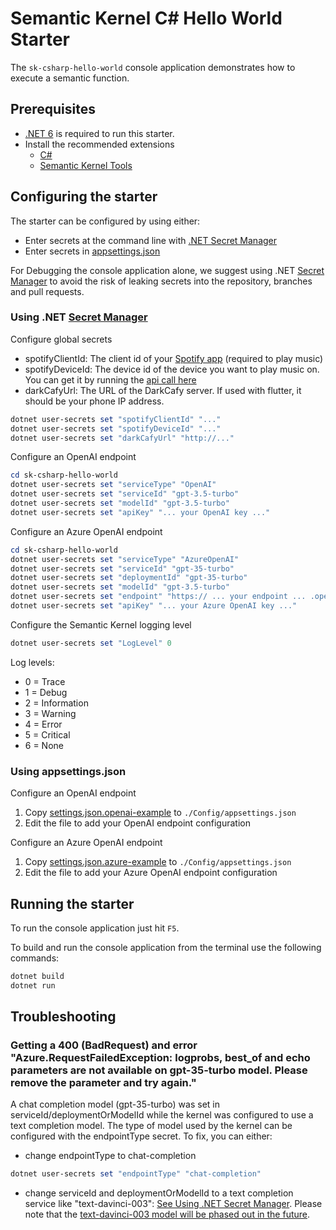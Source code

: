 # Semantic Kernel C# Hello World Starter

The `sk-csharp-hello-world` console application demonstrates how to execute a semantic function.

## Prerequisites

- [.NET 6](https://dotnet.microsoft.com/download/dotnet/6.0) is required to run this starter.
- Install the recommended extensions
  - [C#](https://marketplace.visualstudio.com/items?itemName=ms-dotnettools.csharp)
  - [Semantic Kernel Tools](https://marketplace.visualstudio.com/items?itemName=ms-semantic-kernel.semantic-kernel)

## Configuring the starter

The starter can be configured by using either:

- Enter secrets at the command line with [.NET Secret Manager](#using-net-secret-manager)
- Enter secrets in [appsettings.json](#using-appsettingsjson)

For Debugging the console application alone, we suggest using .NET [Secret Manager](https://learn.microsoft.com/en-us/aspnet/core/security/app-secrets) to avoid the risk of leaking secrets into the repository, branches and pull requests.

### Using .NET [Secret Manager](https://learn.microsoft.com/en-us/aspnet/core/security/app-secrets)

Configure global secrets

- spotifyClientId: The client id of your [Spotify app](https://developer.spotify.com/documentation/web-api/concepts/apps) (required to play music)
- spotifyDeviceId: The device id of the device you want to play music on. You can get it by running the [api call here](https://developer.spotify.com/documentation/web-api/reference/get-a-users-available-devices)
- darkCafyUrl: The URL of the DarkCafy server. If used with flutter, it should be your phone IP address.

```powershell
dotnet user-secrets set "spotifyClientId" "..."
dotnet user-secrets set "spotifyDeviceId" "..."
dotnet user-secrets set "darkCafyUrl" "http://..."
```

Configure an OpenAI endpoint

```powershell
cd sk-csharp-hello-world
dotnet user-secrets set "serviceType" "OpenAI"
dotnet user-secrets set "serviceId" "gpt-3.5-turbo"
dotnet user-secrets set "modelId" "gpt-3.5-turbo"
dotnet user-secrets set "apiKey" "... your OpenAI key ..."
```

Configure an Azure OpenAI endpoint

```powershell
cd sk-csharp-hello-world
dotnet user-secrets set "serviceType" "AzureOpenAI"
dotnet user-secrets set "serviceId" "gpt-35-turbo"
dotnet user-secrets set "deploymentId" "gpt-35-turbo"
dotnet user-secrets set "modelId" "gpt-3.5-turbo"
dotnet user-secrets set "endpoint" "https:// ... your endpoint ... .openai.azure.com/"
dotnet user-secrets set "apiKey" "... your Azure OpenAI key ..."
```

Configure the Semantic Kernel logging level

```powershell
dotnet user-secrets set "LogLevel" 0
```

Log levels:

- 0 = Trace
- 1 = Debug
- 2 = Information
- 3 = Warning
- 4 = Error
- 5 = Critical
- 6 = None

### Using appsettings.json

Configure an OpenAI endpoint

1. Copy [settings.json.openai-example](./config/appsettings.json.openai-example) to `./Config/appsettings.json`
1. Edit the file to add your OpenAI endpoint configuration

Configure an Azure OpenAI endpoint

1. Copy [settings.json.azure-example](./config/appsettings.json.azure-example) to `./Config/appsettings.json`
1. Edit the file to add your Azure OpenAI endpoint configuration

## Running the starter

To run the console application just hit `F5`.

To build and run the console application from the terminal use the following commands:

```powershell
dotnet build
dotnet run
```

## Troubleshooting

### Getting a 400 (BadRequest) and error "Azure.RequestFailedException: logprobs, best_of and echo parameters are not available on gpt-35-turbo model. Please remove the parameter and try again."

A chat completion model (gpt-35-turbo) was set in serviceId/deploymentOrModelId while the kernel was configured to use a text completion model. The type of model used by the kernel can be configured with the endpointType secret. To fix, you can either:

- change endpointType to chat-completion

```powershell
dotnet user-secrets set "endpointType" "chat-completion"
```

- change serviceId and deploymentOrModelId to a text completion service like "text-davinci-003": [See Using .NET Secret Manager](#using-net-secret-manager). Please note that the [text-davinci-003 model will be phased out in the future](https://techcommunity.microsoft.com/t5/azure-ai-services-blog/announcing-updates-to-azure-openai-service-models/ba-p/3866757).
